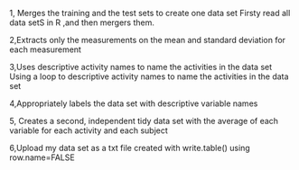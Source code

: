 1, Merges the training and the test sets to create one data set
Firsty read all data setS in R ,and then mergers them.

2,Extracts only the measurements on the mean and standard deviation for each measurement

3,Uses descriptive activity names to name the activities in the data set
Using a loop to descriptive activity names to name the activities in the data set

4,Appropriately labels the data set with descriptive variable names

5, Creates a second, independent tidy data set with the average of each variable for each activity and each subject

6,Upload my data set as a txt file created with write.table() using row.name=FALSE 
